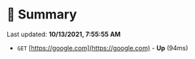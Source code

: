 # 📖 Summary
Last updated: **10/13/2021, 7:55:55 AM**

- `GET` [https://google.com](https://google.com) - **Up** (94ms)

